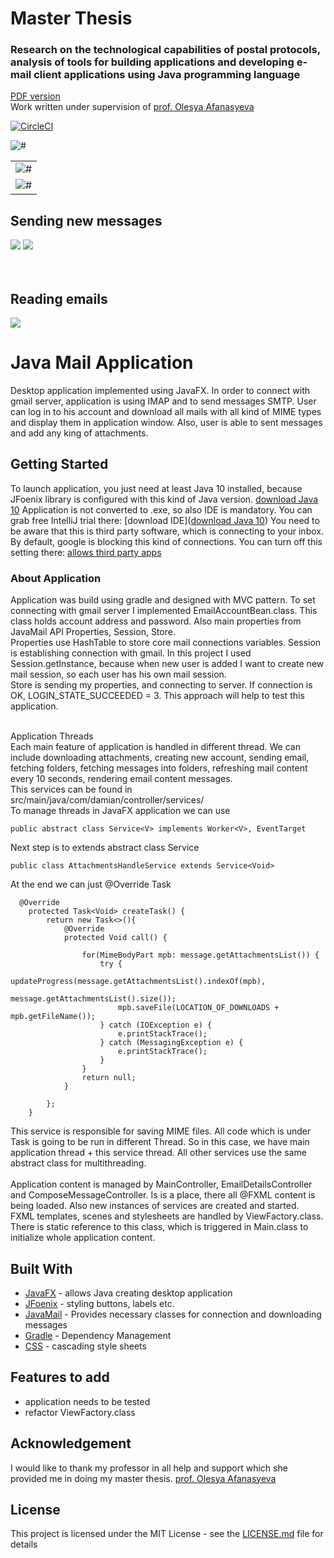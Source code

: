 # Master Thesis
### Research on the technological capabilities of postal protocols, analysis of tools for building applications and developing e-mail client applications using Java programming language
[PDF version](https://drive.google.com/open?id=1jyJdpWYFhjj5MKO_P1FBOwIvXMvHYoM9) <br>
Work written under supervision of [prof. Olesya Afanasyeva](http://www.technika.up.krakow.pl/~wwwitech/pl/konsultacje.html)

[![CircleCI](https://circleci.com/gh/orestwojtowicz/Mail.svg?style=svg)](https://circleci.com/gh/orestwojtowicz/Mail)
<table>
<tr>
    <td>
    <img src="https://raw.githubusercontent.com/orestwojtowicz/Mail/master/readme/main.png" 
    alt="#" >
    </td>
</tr>
<tr>
    <td>
      <img src="https://raw.githubusercontent.com/orestwojtowicz/Mail/master/readme/gif1.gif" 
        alt="#">
    </td>
        <img src="https://raw.githubusercontent.com/orestwojtowicz/Mail/master/readme/gif2.gif" 
                            alt="#">
 </tr>
</table>

## Sending new messages
![](readme/send.png)
![](readme/gif3.gif)
<br><br><br>

## Reading emails
![](readme/gif4.gif)


# Java Mail Application

Desktop application implemented using JavaFX. In order to connect with gmail server, application is using IMAP and
to send messages SMTP. User can log in to his account and download all mails with all kind of MIME types and display
them in application window. Also, user is able to sent messages and add any king of attachments.

## Getting Started

To launch application, you just need at least Java 10 installed, because JFoenix library is configured with this kind of Java version.
[download Java 10](https://www.oracle.com/java/technologies/java-archive-javase10-downloads.html)
Application is not converted to .exe, so also IDE is mandatory. You can grab free IntelliJ trial there:
[download IDE]([download Java 10](https://www.oracle.com/java/technologies/java-archive-javase10-downloads.html))
You need to be aware that this is third party software, which is connecting to your inbox. By default, google is blocking this kind of
connections. You can turn off this setting there:
[allows third party apps](https://support.google.com/accounts/answer/3466521?hl=en)

### About Application

Application was build using gradle and designed with MVC pattern. To set connecting with gmail server I implemented EmailAccountBean.class.
This class holds account address and password. Also main properties from JavaMail API Properties, Session, Store.<br>
Properties use HashTable to store core mail connections variables.
Session is establishing connection with gmail. In this project I used Session.getInstance, because when new user is added I want to create 
new mail session, so each user has his own mail session.<br>
Store is sending my properties, and connecting to server. If connection is OK, LOGIN_STATE_SUCCEEDED = 3. This approach will help to test this application.<br> 
<br>

Application Threads
<br>
Each main feature of application is handled in different thread. We can include downloading attachments, creating new account, sending email, fetching folders,
fetching messages into folders, refreshing mail content every 10 seconds, rendering email content messages. 
<br>
This services can be found in src/main/java/com/damian/controller/services/
<br>
To manage threads in JavaFX application we can use
<br>
```
public abstract class Service<V> implements Worker<V>, EventTarget
```
Next step is to extends abstract class Service
```
public class AttachmentsHandleService extends Service<Void>
```
At the end we can just @Override Task
```
  @Override
    protected Task<Void> createTask() {
        return new Task<>(){
            @Override
            protected Void call() {

                for(MimeBodyPart mpb: message.getAttachmentsList()) {
                    try {
                        updateProgress(message.getAttachmentsList().indexOf(mpb),
                                  message.getAttachmentsList().size());
                        mpb.saveFile(LOCATION_OF_DOWNLOADS + mpb.getFileName());
                    } catch (IOException e) {
                        e.printStackTrace();
                    } catch (MessagingException e) {
                        e.printStackTrace();
                    }
                }
                return null;
            }

        };
    }
   ```
 
  This service is responsible for saving MIME files. All code which is under Task is going to be run in different Thread.
  So in this case, we have main application thread + this service thread.
  All other services use the same abstract class for multithreading.
    <br><br>
  Application content is managed by MainController, EmailDetailsController and ComposeMessageController. Is is a place, there all @FXML content is being loaded.
  Also new instances of services are created and started.
  <br>
  FXML templates, scenes and stylesheets are handled by ViewFactory.class. There is static reference to this class, which is triggered in Main.class to initialize whole application content.




## Built With

* [JavaFX](https://openjfx.io/) - allows Java creating desktop application
* [JFoenix](http://www.jfoenix.com/) - styling buttons, labels etc.
* [JavaMail](https://javaee.github.io/javamail/) - Provides necessary classes for connection and downloading messages
* [Gradle](https://maven.gradle.org/) - Dependency Management
* [CSS](https://www.w3schools.com/) - cascading style sheets

## Features to add
- application needs to be tested
- refactor ViewFactory.class

## Acknowledgement

I would like to thank my professor in all help and support which she provided me in doing my master thesis.
[prof. Olesya Afanasyeva](http://www.technika.up.krakow.pl/~wwwitech/pl/konsultacje.html)


## License

This project is licensed under the MIT License - see the [LICENSE.md](LICENSE.md) file for details


